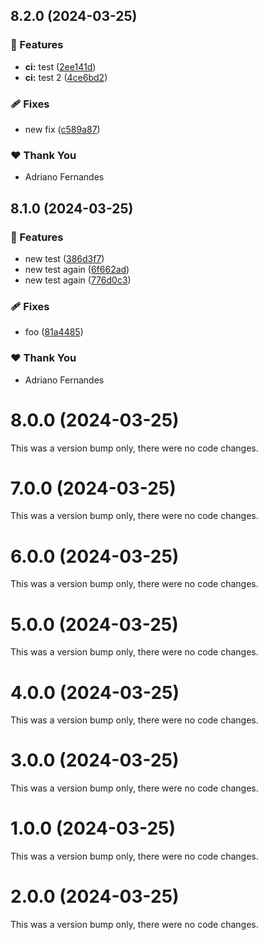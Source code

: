 ## 8.2.0 (2024-03-25)


### 🚀 Features

- **ci:** test ([2ee141d](https://github.com/djadriano/nx-react-library/commit/2ee141d))
- **ci:** test 2 ([4ce6bd2](https://github.com/djadriano/nx-react-library/commit/4ce6bd2))

### 🩹 Fixes

- new fix ([c589a87](https://github.com/djadriano/nx-react-library/commit/c589a87))

### ❤️  Thank You

- Adriano Fernandes

## 8.1.0 (2024-03-25)


### 🚀 Features

- new test ([386d3f7](https://github.com/djadriano/nx-react-library/commit/386d3f7))
- new test again ([6f662ad](https://github.com/djadriano/nx-react-library/commit/6f662ad))
- new test again ([776d0c3](https://github.com/djadriano/nx-react-library/commit/776d0c3))

### 🩹 Fixes

- foo ([81a4485](https://github.com/djadriano/nx-react-library/commit/81a4485))

### ❤️  Thank You

- Adriano Fernandes

# 8.0.0 (2024-03-25)

This was a version bump only, there were no code changes.

# 7.0.0 (2024-03-25)

This was a version bump only, there were no code changes.

# 6.0.0 (2024-03-25)

This was a version bump only, there were no code changes.

# 5.0.0 (2024-03-25)

This was a version bump only, there were no code changes.

# 4.0.0 (2024-03-25)

This was a version bump only, there were no code changes.

# 3.0.0 (2024-03-25)

This was a version bump only, there were no code changes.

# 1.0.0 (2024-03-25)

This was a version bump only, there were no code changes.

# 2.0.0 (2024-03-25)

This was a version bump only, there were no code changes.